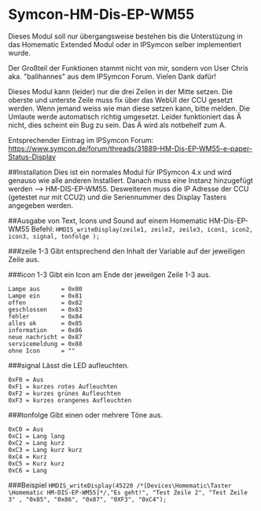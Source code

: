 # Symcon-HM-Dis-EP-WM55
Dieses Modul soll nur übergangsweise bestehen bis die Unterstüzung in das Homematic Extended Modul oder in IPSymcon selber implementiert wurde.

Der Großteil der Funktionen stammt nicht von mir, sondern von User Chris aka. "balihannes" aus dem IPSymcon Forum. Vielen Dank dafür!

Dieses Modul kann (leider) nur die drei Zeilen in der Mitte setzen. Die oberste und unterste Zeile muss fix über das WebUI der CCU gesetzt werden. Wenn jemand weiss wie man diese setzen kann, bitte melden.
Die Umlaute werde automatisch richtig umgesetzt. Leider funktioniert das Ä nicht, dies scheint ein Bug zu sein. Das Ä wird als notbehelf zum A.

Entsprechender Eintrag im IPSymcon Forum: https://www.symcon.de/forum/threads/31889-HM-Dis-EP-WM55-e-paper-Status-Display

##Installation
Dies ist ein normales Modul für IPSymcon 4.x und wird genauso wie alle anderen Installiert. Danach muss eine Instanz hinzugefügt werden --> HM-DIS-EP-WM55.
Desweiteren muss die IP Adresse der CCU (getestet nur mit CCU2) und die Seriennummer des Display Tasters angegeben werden.

##Ausgabe von Text, Icons und Sound auf einem Homematic HM-Dis-EP-WM55
Befehl: `HMDIS_writeDisplay(zeile1, zeile2, zeile3, icon1, icon2, icon3, signal, tonfolge );`

###zeile 1-3
Gibt entsprechend den Inhalt der Variable auf der jeweiligen Zeile aus.

###icon 1-3
Gibt ein Icon am Ende der jeweilgen Zeile 1-3 aus.
```
Lampe aus      = 0x80
Lampe ein      = 0x81
offen          = 0x82
geschlossen    = 0x83
fehler         = 0x84
alles ok       = 0x85
information    = 0x86
neue nachricht = 0x87
servicemeldung = 0x88
ohne Icon      = ""  
```

###signal
Lässt die LED aufleuchten.
```
0xF0 = Aus
0xF1 = kurzes rotes Aufleuchten
0xF2 = kurzes grünes Aufleuchten
0xF3 = kurzes orangenes Aufleuchten
```

###tonfolge
Gibt einen oder mehrere Töne aus.
```
0xC0 = Aus
0xC1 = Lang lang
0xC2 = Lang kurz
0xC3 = Lang kurz kurz
0xC4 = Kurz
0xC5 = Kurz kurz
0xC6 = Lang
```

###Beispiel
`HMDIS_writeDisplay(45220 /*[Devices\Homematic\Taster \Homematic HM-DIS-EP-WM55]*/,"Es geht!", "Test Zeile 2", "Test Zeile 3" , "0x85", "0x86", "0x87", "0XF3", "0xC4");`
